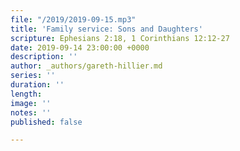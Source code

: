 ```yaml
---
file: "/2019/2019-09-15.mp3"
title: 'Family service: Sons and Daughters'
scripture: Ephesians 2:18, 1 Corinthians 12:12-27
date: 2019-09-14 23:00:00 +0000
description: ''
author: _authors/gareth-hillier.md
series: ''
duration: ''
length: 
image: ''
notes: ''
published: false

---
```

